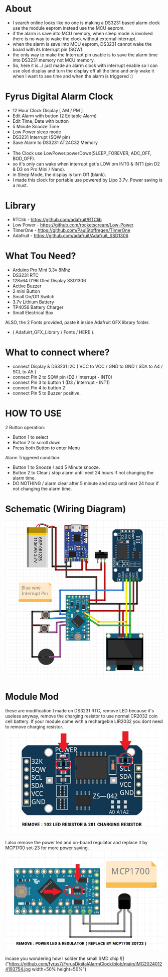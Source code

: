 # About
- I search online looks like no one is making a DS3231 based alarm clock use the module eeprom instead use the MCU eeprom.
- if the alarm is save into MCU memory, when sleep mode is involved there is no way to wake the clock without external interrupt.
- when the alarm is save into MCU eeprom, DS3231 cannot wake the board with its Interrupt pin (SQW).
- the only way to make the Interrupt pin usable is to save the alarm time into DS3231 memory not MCU memory.
- So, here it is...I just made an alarm clock with interrupt enable so I can use oled display and turn the display off all the time and only wake it when I want to see time and when the alarm is triggered :)

# Fyrus Digital Alarm Clock
* 12 Hour Clock Display [ AM / PM ]
* Edit Alarm with button (2 Editable Alarm)
* Edit Time, Date with button
* 5 Minute Snooze Time
* Low Power sleep mode
* DS3231 Interrupt (SQW pin)
* Save Alarm to DS3231 AT24C32 Memory
* 
* The Clock use LowPower.powerDown(SLEEP_FOREVER, ADC_OFF, BOD_OFF).
* so it's only can wake when interrupt get's LOW om INT0 & INT1 (pin D2 & D3 on Pro Mini / Nano).
* in Sleep Mode, the display is turn Off (blank).
* I made this clock for portable use powered by Lipo 3.7v. Power saving is a must.

# Library
* RTClib    - https://github.com/adafruit/RTClib
* Low Power - https://github.com/rocketscream/Low-Power
* TimerOne  - https://github.com/PaulStoffregen/TimerOne
* Adafruit  - https://github.com/adafruit/Adafruit_SSD1306

# What Tou Need?
- Arduino Pro Mini 3.3v 8Mhz
- DS3231 RTC
- 128x64 0'96 Oled Display SSD1306
- Active Buzzer
- 2 mini Button
- Small On/Off Switch
- 3.7v Lithium Battery
- TP4056 Battery Charger
- Small Electrical Box

ALSO, the 2 Fonts provided, paste it inside Adafruit GFX library folder.
- ( Adafuirt_GFX_Library / Fonts / HERE ).

# What to connect where?
- connect Display & DS3231 I2C ( VCC to VCC / GND to GND / SDA to A4 / SCL to A5 ) 
- connect Pin 2 to SQW pin  (D2 / Interrupt - INT0)
- connect Pin 3 to button 1 (D3 / Interrupt - INT1)
- connect Pin 4 to button 2
- connect Pin 5 to Buzzer positive.

# HOW TO USE
2 Button operation:
- Button 1 to select
- Button 2 to scroll down
- Press both Button to enter Menu

Alarm Triggered condition:
- Button 1 to Snooze / add 5 Minute snooze.
- Button 2 to Clear  / stop alarm until next 24 hours if not changing the alarm time.
- DO NOTHING         / alarm clear after 5 minute and stop until next 24 hour if not changing the alarm time.


# Schematic (Wiring Diagram)
![](https://github.com/fyrus7/FyrusDigitalAlarmClock/blob/main/Schematic_.jpg)

# Module Mod
these are modification I made on DS3231 RTC, remove LED because it's useless anyway, remove the charging resistor to use normal CR2032 coin cell battery. If your module come with a rechargeble LIR2032 you dont need to remove charging resistor.
![](https://github.com/fyrus7/FyrusDigitalAlarmClock/blob/main/DS3231%20MOD.jpg)

I also remove the power led and on-board regulator and replace it by MCP1700 sot-23 for more power saving.
![](https://github.com/fyrus7/FyrusDigitalAlarmClock/blob/main/Pro%20Mini%20%26%20MCP1700.jpg)

Incase you wondering how I solder the small SMD chip
![]("https://github.com/fyrus7/FyrusDigitalAlarmClock/blob/main/IMG20240124193754.jpg width=50% height=50%")
